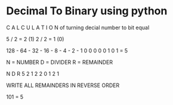 # Decimal To Binary using python
C A L C U L A T I O N  of turning decial number to bit equal

5 / 2 = 2 (1)
2 / 2 = 1 (0)

128 - 64 - 32 - 16 - 8 - 4 - 2 - 1
 0    0    0    0    0   1   0   1  =  5

N = NUMBER
D = DIVIDER
R = REMAINDER

N D R
5 2 1
2 2 0
1 2 1

WRITE ALL REMAINDERS IN REVERSE ORDER

101 = 5
